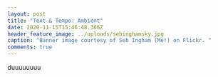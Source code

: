 ```yaml
---
layout: post
title: "Text & Tempo: Ambient"
date: 2020-11-15T15:46:48.366Z
header_feature_image: ../uploads/sebinghamsky.jpg
caption: "Banner image courtesy of Seb Ingham (Me!) on Flickr. "
comments: true
---
```

duuuuuuuu